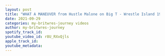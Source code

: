 ```yaml
---
layout: post
title: "WHAT A MANEUVER from Hustle Malone on Big T - Wrestle Island 19/09/21"
date: 2021-09-29
categories: my-britwres-journey videos
author: my-britwres-journey
spotify_track_id: 
youtube_video_id: r8U_RXxQjls
apple_track_id: 
youtube_metadata: 
---
```

